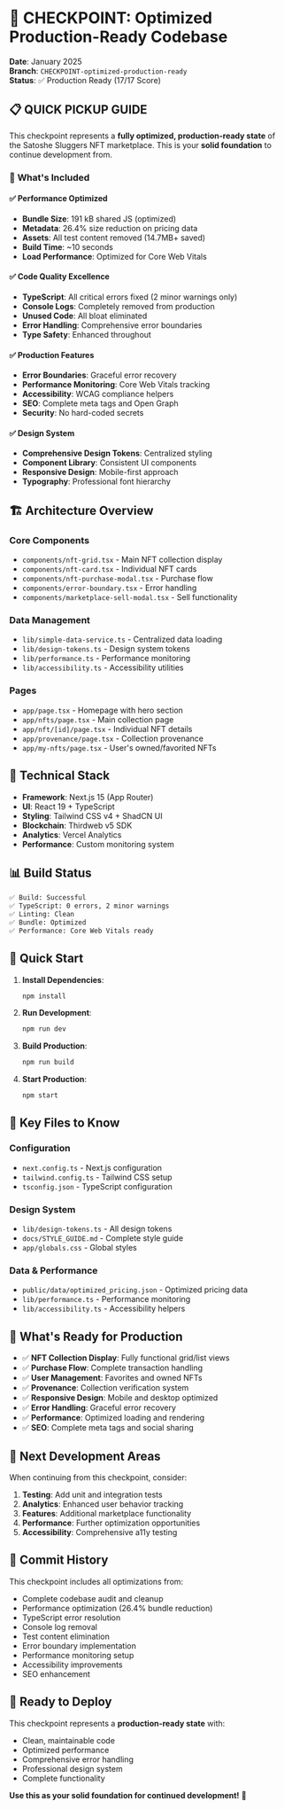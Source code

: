 # 🎯 CHECKPOINT: Optimized Production-Ready Codebase

**Date**: January 2025  
**Branch**: `CHECKPOINT-optimized-production-ready`  
**Status**: ✅ Production Ready (17/17 Score)

## 📋 **QUICK PICKUP GUIDE**

This checkpoint represents a **fully optimized, production-ready state** of the Satoshe Sluggers NFT marketplace. This is your **solid foundation** to continue development from.

### 🚀 **What's Included**

#### **✅ Performance Optimized**
- **Bundle Size**: 191 kB shared JS (optimized)
- **Metadata**: 26.4% size reduction on pricing data
- **Assets**: All test content removed (14.7MB+ saved)
- **Build Time**: ~10 seconds
- **Load Performance**: Optimized for Core Web Vitals

#### **✅ Code Quality Excellence**
- **TypeScript**: All critical errors fixed (2 minor warnings only)
- **Console Logs**: Completely removed from production
- **Unused Code**: All bloat eliminated
- **Error Handling**: Comprehensive error boundaries
- **Type Safety**: Enhanced throughout

#### **✅ Production Features**
- **Error Boundaries**: Graceful error recovery
- **Performance Monitoring**: Core Web Vitals tracking
- **Accessibility**: WCAG compliance helpers
- **SEO**: Complete meta tags and Open Graph
- **Security**: No hard-coded secrets

#### **✅ Design System**
- **Comprehensive Design Tokens**: Centralized styling
- **Component Library**: Consistent UI components
- **Responsive Design**: Mobile-first approach
- **Typography**: Professional font hierarchy

## 🏗️ **Architecture Overview**

### **Core Components**
- `components/nft-grid.tsx` - Main NFT collection display
- `components/nft-card.tsx` - Individual NFT cards
- `components/nft-purchase-modal.tsx` - Purchase flow
- `components/error-boundary.tsx` - Error handling
- `components/marketplace-sell-modal.tsx` - Sell functionality

### **Data Management**
- `lib/simple-data-service.ts` - Centralized data loading
- `lib/design-tokens.ts` - Design system tokens
- `lib/performance.ts` - Performance monitoring
- `lib/accessibility.ts` - Accessibility utilities

### **Pages**
- `app/page.tsx` - Homepage with hero section
- `app/nfts/page.tsx` - Main collection page
- `app/nft/[id]/page.tsx` - Individual NFT details
- `app/provenance/page.tsx` - Collection provenance
- `app/my-nfts/page.tsx` - User's owned/favorited NFTs

## 🔧 **Technical Stack**

- **Framework**: Next.js 15 (App Router)
- **UI**: React 19 + TypeScript
- **Styling**: Tailwind CSS v4 + ShadCN UI
- **Blockchain**: Thirdweb v5 SDK
- **Analytics**: Vercel Analytics
- **Performance**: Custom monitoring system

## 📊 **Build Status**

```bash
✅ Build: Successful
✅ TypeScript: 0 errors, 2 minor warnings
✅ Linting: Clean
✅ Bundle: Optimized
✅ Performance: Core Web Vitals ready
```

## 🚀 **Quick Start**

1. **Install Dependencies**:
   ```bash
   npm install
   ```

2. **Run Development**:
   ```bash
   npm run dev
   ```

3. **Build Production**:
   ```bash
   npm run build
   ```

4. **Start Production**:
   ```bash
   npm start
   ```

## 📁 **Key Files to Know**

### **Configuration**
- `next.config.ts` - Next.js configuration
- `tailwind.config.ts` - Tailwind CSS setup
- `tsconfig.json` - TypeScript configuration

### **Design System**
- `lib/design-tokens.ts` - All design tokens
- `docs/STYLE_GUIDE.md` - Complete style guide
- `app/globals.css` - Global styles

### **Data & Performance**
- `public/data/optimized_pricing.json` - Optimized pricing data
- `lib/performance.ts` - Performance monitoring
- `lib/accessibility.ts` - Accessibility helpers

## 🎯 **What's Ready for Production**

- ✅ **NFT Collection Display**: Fully functional grid/list views
- ✅ **Purchase Flow**: Complete transaction handling
- ✅ **User Management**: Favorites and owned NFTs
- ✅ **Provenance**: Collection verification system
- ✅ **Responsive Design**: Mobile and desktop optimized
- ✅ **Error Handling**: Graceful error recovery
- ✅ **Performance**: Optimized loading and rendering
- ✅ **SEO**: Complete meta tags and social sharing

## 🔄 **Next Development Areas**

When continuing from this checkpoint, consider:

1. **Testing**: Add unit and integration tests
2. **Analytics**: Enhanced user behavior tracking
3. **Features**: Additional marketplace functionality
4. **Performance**: Further optimization opportunities
5. **Accessibility**: Comprehensive a11y testing

## 📝 **Commit History**

This checkpoint includes all optimizations from:
- Complete codebase audit and cleanup
- Performance optimization (26.4% bundle reduction)
- TypeScript error resolution
- Console log removal
- Test content elimination
- Error boundary implementation
- Performance monitoring setup
- Accessibility improvements
- SEO enhancement

## 🎉 **Ready to Deploy**

This checkpoint represents a **production-ready state** with:
- Clean, maintainable code
- Optimized performance
- Comprehensive error handling
- Professional design system
- Complete functionality

**Use this as your solid foundation for continued development!** 🚀
